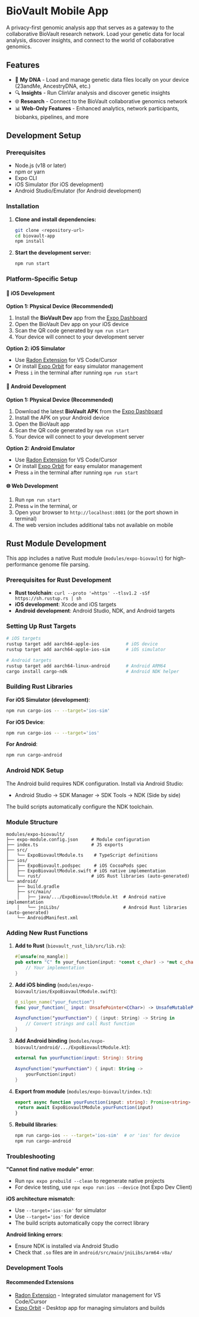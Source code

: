 # BioVault Mobile App

A privacy-first genomic analysis app that serves as a gateway to the collaborative BioVault research network. Load your genetic data for local analysis, discover insights, and connect to the world of collaborative genomics.

## Features

- 🧬 **My DNA** - Load and manage genetic data files locally on your device (23andMe, AncestryDNA, etc.)
- 🔍 **Insights** - Run ClinVar analysis and discover genetic insights
- 🌐 **Research** - Connect to the BioVault collaborative genomics network
- 📊 **Web-Only Features** - Enhanced analytics, network participants, biobanks, pipelines, and more

## Development Setup

### Prerequisites

- Node.js (v18 or later)
- npm or yarn
- Expo CLI
- iOS Simulator (for iOS development)
- Android Studio/Emulator (for Android development)

### Installation

1. **Clone and install dependencies:**

   ```bash
   git clone <repository-url>
   cd biovault-app
   npm install
   ```

2. **Start the development server:**
   ```bash
   npm run start
   ```

### Platform-Specific Setup

#### 📱 **iOS Development**

**Option 1: Physical Device (Recommended)**

1. Install the **BioVault Dev** app from the [Expo Dashboard](https://expo.dev/accounts/[your-account]/projects/biovault)
2. Open the BioVault Dev app on your iOS device
3. Scan the QR code generated by `npm run start`
4. Your device will connect to your development server

**Option 2: iOS Simulator**

- Use [Radon Extension](https://ide.swmansion.com/) for VS Code/Cursor
- Or install [Expo Orbit](https://expo.dev/orbit) for easy simulator management
- Press `i` in the terminal after running `npm run start`

#### 🤖 **Android Development**

**Option 1: Physical Device (Recommended)**

1. Download the latest **BioVault APK** from the [Expo Dashboard](https://expo.dev/accounts/[your-account]/projects/biovault)
2. Install the APK on your Android device
3. Open the BioVault app
4. Scan the QR code generated by `npm run start`
5. Your device will connect to your development server

**Option 2: Android Emulator**

- Use [Radon Extension](https://ide.swmansion.com/) for VS Code/Cursor
- Or install [Expo Orbit](https://expo.dev/orbit) for easy emulator management
- Press `a` in the terminal after running `npm run start`

#### 🌐 **Web Development**

1. Run `npm run start`
2. Press `w` in the terminal, or
3. Open your browser to `http://localhost:8081` (or the port shown in terminal)
4. The web version includes additional tabs not available on mobile

## Rust Module Development

This app includes a native Rust module (`modules/expo-biovault`) for high-performance genome file parsing.

### Prerequisites for Rust Development

- **Rust toolchain**: `curl --proto '=https' --tlsv1.2 -sSf https://sh.rustup.rs | sh`
- **iOS development**: Xcode and iOS targets
- **Android development**: Android Studio, NDK, and Android targets

### Setting Up Rust Targets

```bash
# iOS targets
rustup target add aarch64-apple-ios          # iOS device
rustup target add aarch64-apple-ios-sim      # iOS simulator

# Android targets
rustup target add aarch64-linux-android      # Android ARM64
cargo install cargo-ndk                      # Android NDK helper
```

### Building Rust Libraries

**For iOS Simulator (development)**:

```bash
npm run cargo-ios -- --target='ios-sim'
```

**For iOS Device**:

```bash
npm run cargo-ios -- --target='ios'
```

**For Android**:

```bash
npm run cargo-android
```

### Android NDK Setup

The Android build requires NDK configuration. Install via Android Studio:

- Android Studio → SDK Manager → SDK Tools → NDK (Side by side)

The build scripts automatically configure the NDK toolchain.

### Module Structure

```
modules/expo-biovault/
├── expo-module.config.json     # Module configuration
├── index.ts                    # JS exports
├── src/
│   └── ExpoBiovaultModule.ts    # TypeScript definitions
├── ios/
│   ├── ExpoBiovault.podspec     # iOS CocoaPods spec
│   ├── ExpoBiovaultModule.swift # iOS native implementation
│   └── rust/                   # iOS Rust libraries (auto-generated)
└── android/
    ├── build.gradle
    ├── src/main/
    │   ├── java/.../ExpoBiovaultModule.kt  # Android native implementation
    │   └── jniLibs/                        # Android Rust libraries (auto-generated)
    └── AndroidManifest.xml
```

### Adding New Rust Functions

1. **Add to Rust** (`biovault_rust_lib/src/lib.rs`):

   ```rust
   #[unsafe(no_mangle)]
   pub extern "C" fn your_function(input: *const c_char) -> *mut c_char {
       // Your implementation
   }
   ```

2. **Add iOS binding** (`modules/expo-biovault/ios/ExpoBiovaultModule.swift`):

   ```swift
   @_silgen_name("your_function")
   func your_function(_ input: UnsafePointer<CChar>) -> UnsafeMutablePointer<CChar>?

   AsyncFunction("yourFunction") { (input: String) -> String in
       // Convert strings and call Rust function
   }
   ```

3. **Add Android binding** (`modules/expo-biovault/android/.../ExpoBiovaultModule.kt`):

   ```kotlin
   external fun yourFunction(input: String): String

   AsyncFunction("yourFunction") { input: String ->
       yourFunction(input)
   }
   ```

4. **Export from module** (`modules/expo-biovault/index.ts`):

   ```typescript
   export async function yourFunction(input: string): Promise<string> {
   	return await ExpoBiovaultModule.yourFunction(input)
   }
   ```

5. **Rebuild libraries**:
   ```bash
   npm run cargo-ios -- --target='ios-sim'  # or 'ios' for device
   npm run cargo-android
   ```

### Troubleshooting

**"Cannot find native module" error**:

- Run `npx expo prebuild --clean` to regenerate native projects
- For device testing, use `npx expo run:ios --device` (not Expo Dev Client)

**iOS architecture mismatch**:

- Use `--target='ios-sim'` for simulator
- Use `--target='ios'` for device
- The build scripts automatically copy the correct library

**Android linking errors**:

- Ensure NDK is installed via Android Studio
- Check that `.so` files are in `android/src/main/jniLibs/arm64-v8a/`

### Development Tools

#### **Recommended Extensions**

- [Radon Extension](https://ide.swmansion.com/) - Integrated simulator management for VS Code/Cursor
- [Expo Orbit](https://expo.dev/orbit) - Desktop app for managing simulators and builds
